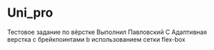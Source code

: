 # Uni_pro
Тестовое задание по вёрстке 
Выполнил Павловский С
Адаптивная верстка с брейкпоинтами b использованием сетки flex-box
